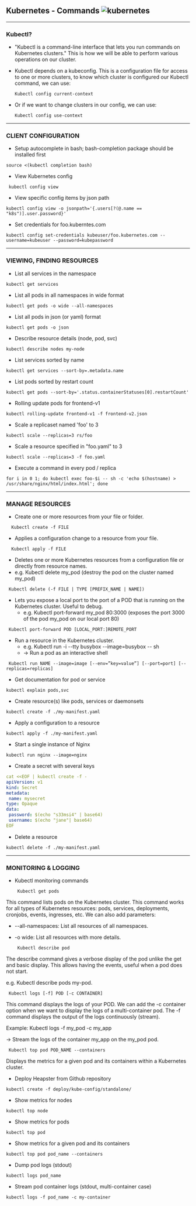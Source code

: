 ## Kubernetes - Commands  ![kubernetes](https://img.shields.io/badge/kubernetes-Commands-blue?style=for-the-badge)
**************************
### Kubectl?

* "Kubectl is a command-line interface that lets you run commands on Kubernetes clusters." This is how we will be able to perform various operations on our cluster.

* Kubectl depends on a kubeconfig. This is a configuration file for access to one or more clusters, to know which cluster is configured our Kubectl command, we can use:


   ``` Kubectl config current-context ```

* Or if we want to change clusters in our config, we can use:

   ``` Kubectl config use-context ```


***************************
### CLIENT CONFIGURATION


- Setup autocomplete in bash; bash-completion package should be installed first

``` source <(kubectl completion bash) ```

- View Kubernetes config

``` kubectl config view```

- View specific config items by json path

``` kubectl config view -o jsonpath='{.users[?(@.name == "k8s")].user.password}' ```

- Set credentials for foo.kuberntes.com

``` kubectl config set-credentials kubeuser/foo.kubernetes.com --username=kubeuser --password=kubepassword ```

************************************

### VIEWING, FINDING RESOURCES


- List all services in the namespace

``` kubectl get services ```

- List all pods in all namespaces in wide format

``` kubectl get pods -o wide --all-namespaces ```

- List all pods in json (or yaml) format

``` kubectl get pods -o json ```

- Describe resource details (node, pod, svc)

``` kubectl describe nodes my-node ```

- List services sorted by name

``` kubectl get services --sort-by=.metadata.name ```

- List pods sorted by restart count

```kubectl get pods --sort-by='.status.containerStatuses[0].restartCount'```

- Rolling update pods for frontend-v1

``` kubectl rolling-update frontend-v1 -f frontend-v2.json ```

- Scale a replicaset named 'foo' to 3

``` kubectl scale --replicas=3 rs/foo ```

- Scale a resource specified in "foo.yaml" to 3

``` kubectl scale --replicas=3 -f foo.yaml ```

- Execute a command in every pod / replica

``` for i in 0 1; do kubectl exec foo-$i -- sh -c 'echo $(hostname) > /usr/share/nginx/html/index.html'; done ```

****************************************************

### MANAGE RESOURCES
* Create one or more resources from your file or folder.


 ```   Kubectl create -f FILE ```

* Applies a configuration change to a resource from your file.


 ```   Kubectl apply -f FILE  ```


*  Deletes one or more Kubernetes resources from a configuration file or directly from resource names.
*  e.g. Kubectl delete my_pod (destroy the pod on the cluster named my_pod) 


  ```  Kubectl delete (-f FILE | TYPE [PREFIX_NAME | NAME]) ```


 -  Lets you expose a local port to the port of a POD that is running on the Kubernetes cluster. Useful to debug.
    -  e.g. Kubectl port-forward my_pod 80:3000 (exposes the port 3000 of the pod my_pod on our local port 80)

  ```  Kubectl port-forward POD [LOCAL_PORT:]REMOTE_PORT ```

-  Run a resource in the Kubernetes cluster.
    - e.g. Kubectl run -i --tty busybox --image=busybox -- sh
    - -> Run a pod as an interactive shell
 

  ```  Kubectl run NAME --image=image [--env=”key=value”] [--port=port] [--replicas=replicas] ```


- Get documentation for pod or service

``` kubectl explain pods,svc ```

- Create resource(s) like pods, services or daemonsets

``` kubectl create -f ./my-manifest.yaml ```

- Apply a configuration to a resource

``` kubectl apply -f ./my-manifest.yaml ```

- Start a single instance of Nginx

``` kubectl run nginx --image=nginx ```

- Create a secret with several keys
```yml
cat <<EOF | kubectl create -f -
apiVersion: v1
kind: Secret
metadata:
 name: mysecret
type: Opaque
data:
 password: $(echo "s33msi4" | base64)
 username: $(echo "jane"| base64)
EOF
```

- Delete a resource

``` kubectl delete -f ./my-manifest.yaml ```






********************************************************
### MONITORING & LOGGING


* Kubectl monitoring commands

  ```  Kubectl get pods ```

 This command lists pods on the Kubernetes cluster. This command works for all types of Kubernetes resources: pods, services, deployments, cronjobs, events, ingresses, etc. We can also add parameters:

* --all-namespaces: List all resources of all namespaces.

* -o wide: List all resources with more details.

 

  ```  Kubectl describe pod ```

The describe command gives a verbose display of the pod unlike the get and basic display. This allows having the events, useful when a pod does not start.

e.g. Kubectl describe pods my-pod.

 

  ```  Kubectl logs [-f] POD [-c CONTAINER] ```

This command displays the logs of your POD. We can add the -c container option when we want to display the logs of a multi-container pod. The -f command displays the output of the logs continuously (stream).

Example: Kubectl logs -f my_pod -c my_app

-> Stream the logs of the container my_app on the my_pod pod.

 

  ```  Kubectl top pod POD_NAME --containers ```

Displays the metrics for a given pod and its containers within a Kubernetes cluster.

- Deploy Heapster from Github repository

``` kubectl create -f deploy/kube-config/standalone/ ```

- Show metrics for nodes

``` kubectl top node ```

- Show metrics for pods

``` kubectl top pod ```

- Show metrics for a given pod and its containers

``` kubectl top pod pod_name --containers ```

- Dump pod logs (stdout)

``` kubectl logs pod_name ```

- Stream pod container logs (stdout, multi-container case)

``` kubectl logs -f pod_name -c my-container ```

